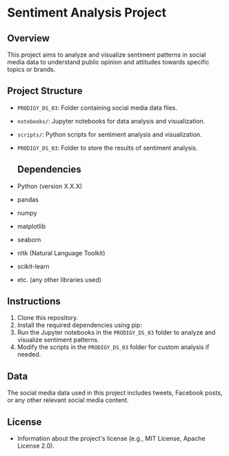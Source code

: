 # Sentiment Analysis Project 

## Overview
This project aims to analyze and visualize sentiment patterns in social media data to understand public opinion and attitudes towards specific topics or brands. 

## Project Structure
- `PRODIGY_DS_03`: Folder containing social media data files.
- `notebooks/`: Jupyter notebooks for data analysis and visualization.
- `scripts/`: Python scripts for sentiment analysis and visualization.
- `PRODIGY_DS_03`: Folder to store the results of sentiment analysis.

  ## Dependencies
- Python (version X.X.X)
- pandas
- numpy
- matplotlib
- seaborn
- nltk (Natural Language Toolkit)
- scikit-learn
- etc. (any other libraries used)

## Instructions
1. Clone this repository.
2. Install the required dependencies using pip:
3. Run the Jupyter notebooks in the `PRODIGY_DS_03` folder to analyze and visualize sentiment patterns.
4. Modify the scripts in the `PRODIGY_DS_03` folder for custom analysis if needed.

## Data
The social media data used in this project includes tweets, Facebook posts, or any other relevant social media content.


## License
- Information about the project's license (e.g., MIT License, Apache License 2.0).

